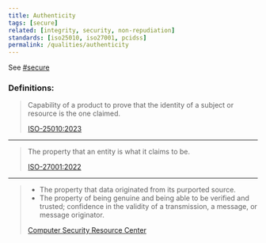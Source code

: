 ```yaml
---
title: Authenticity
tags: [secure]
related: [integrity, security, non-repudiation]
standards: [iso25010, iso27001, pcidss]
permalink: /qualities/authenticity
---
```


See [#secure](/tag-secure)

### Definitions:


>Capability of a product to prove that the identity of a subject or resource is the one claimed.
>
>[ISO-25010:2023](/references/#iso-25010-2023)

<hr class="with-no-margin"/>

>The property that an entity is what it claims to be.
>
>[ISO-27001:2022](https://www.iso.org/standard/27001)

<hr class="with-no-margin"/>

>* The property that data originated from its purported source.
>* The property of being genuine and being able to be verified and trusted; confidence in the validity of a transmission, a message, or message originator.
>
>[Computer Security Resource Center](https://csrc.nist.gov/glossary/term/authenticity)
